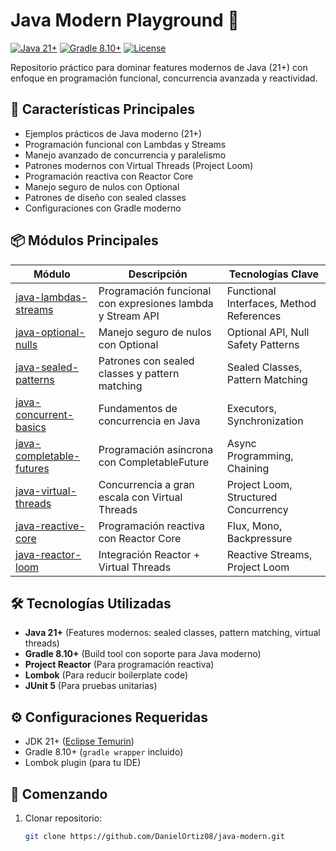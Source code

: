 # Java Modern Playground 🚀

[![Java 21+](https://img.shields.io/badge/Java-21%2B-red?logo=openjdk)](https://openjdk.org/projects/jdk/21/)
[![Gradle 8.10+](https://img.shields.io/badge/Gradle-8.10%2B-blue?logo=gradle)](https://gradle.org/)
[![License](https://img.shields.io/badge/License-Apache_2.0-green.svg)](https://opensource.org/licenses/Apache-2.0)

Repositorio práctico para dominar features modernos de Java (21+) con enfoque en programación funcional, concurrencia avanzada y reactividad.

## 🚦 Características Principales
- Ejemplos prácticos de Java moderno (21+)
- Programación funcional con Lambdas y Streams
- Manejo avanzado de concurrencia y paralelismo
- Patrones modernos con Virtual Threads (Project Loom)
- Programación reactiva con Reactor Core
- Manejo seguro de nulos con Optional
- Patrones de diseño con sealed classes
- Configuraciones con Gradle moderno

## 📦 Módulos Principales

| Módulo | Descripción | Tecnologías Clave |
|--------|-------------|-------------------|
| [java-lambdas-streams](java-lambdas-streams) | Programación funcional con expresiones lambda y Stream API | Functional Interfaces, Method References |
| [java-optional-nulls](java-optional-nulls) | Manejo seguro de nulos con Optional | Optional API, Null Safety Patterns |
| [java-sealed-patterns](java-sealed-patterns) | Patrones con sealed classes y pattern matching | Sealed Classes, Pattern Matching |
| [java-concurrent-basics](java-concurrent-basics) | Fundamentos de concurrencia en Java | Executors, Synchronization |
| [java-completable-futures](java-completable-futures) | Programación asíncrona con CompletableFuture | Async Programming, Chaining |
| [java-virtual-threads](java-virtual-threads) | Concurrencia a gran escala con Virtual Threads | Project Loom, Structured Concurrency |
| [java-reactive-core](java-reactive-core) | Programación reactiva con Reactor Core | Flux, Mono, Backpressure |
| [java-reactor-loom](java-reactor-loom) | Integración Reactor + Virtual Threads | Reactive Streams, Project Loom |

## 🛠️ Tecnologías Utilizadas
- **Java 21+** (Features modernos: sealed classes, pattern matching, virtual threads)
- **Gradle 8.10+** (Build tool con soporte para Java moderno)
- **Project Reactor** (Para programación reactiva)
- **Lombok** (Para reducir boilerplate code)
- **JUnit 5** (Para pruebas unitarias)

## ⚙️ Configuraciones Requeridas
- JDK 21+ ([Eclipse Temurin](https://adoptium.net/))
- Gradle 8.10+ (`gradle wrapper` incluido)
- Lombok plugin (para tu IDE)

## 🚀 Comenzando

1. Clonar repositorio:
   ```bash
   git clone https://github.com/DanielOrtiz08/java-modern.git